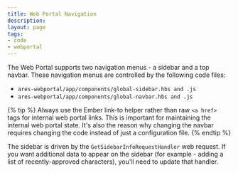 ```yaml
---
title: Web Portal Navigation
description: 
layout: page
tags:
- code
- webportal
---
```


The Web Portal supports two navigation menus - a sidebar and a top navbar.  These navigation menus are controlled by the following code files:

* `ares-webportal/app/components/global-sidebar.hbs and .js`
* `ares-webportal/app/components/global-navbar.hbs and .js`

{% tip %} 
Always use the Ember link-to helper rather than raw  `<a href>`  tags for internal web portal links.  This is important for maintaining the internal web portal state.  It's also the reason why changing the navbar requires changing the code instead of just a configuration file.
{% endtip %}

The sidebar is driven by the `GetSidebarInfoRequestHandler` web request.  If you want additional data to appear on the sidebar (for example - adding a list of recently-approved characters), you'll need to update that handler.